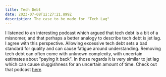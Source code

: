 ```yaml
---
title: Tech Debt
date: 2023-07-08T12:27:21.899Z
description: The case to be made for "Tech Lag"
---
```

I listened to an interesting podcast which argued that tech debt is a
bit of a misnomer, and that perhaps a better analogy to describe tech
debt is jet lag. I agree with this perspective. Allowing excessive
tech debt sets a bad standard for quality and can cause fatigue around
understanding. Removing tech debt can often come with unknown
complexity, with uncertain estimates about "paying it back". In those
regards it is very similar to jet lag which can cause sluggishness for
an uncertain amount of time. Check out that podcast
[here](https://developertea.com/episodes/923d014b-a3fe-48ee-ba70-17e9c38d5127).
